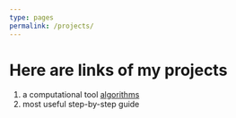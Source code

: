 ```yaml
---
type: pages
permalink: /projects/
---
```

# Here are links of my projects
1. a computational tool [algorithms](https://rikeijin.github.io/algorithm/)
1. most useful step-by-step guide